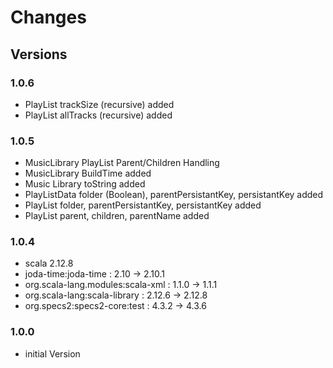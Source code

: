 # Changes #

## Versions

### 1.0.6

* PlayList trackSize (recursive) added
* PlayList allTracks (recursive) added

### 1.0.5

* MusicLibrary PlayList Parent/Children Handling
* MusicLibrary BuildTime added
* Music Library toString added
* PlayListData folder (Boolean), parentPersistantKey, persistantKey added
* PlayList folder, parentPersistantKey, persistantKey added
* PlayList parent, children, parentName added

### 1.0.4

* scala 2.12.8
* joda-time:joda-time              : 2.10   -> 2.10.1
* org.scala-lang.modules:scala-xml : 1.1.0  -> 1.1.1 
* org.scala-lang:scala-library     : 2.12.6 -> 2.12.8
* org.specs2:specs2-core:test      : 4.3.2  -> 4.3.6 

### 1.0.0

* initial Version